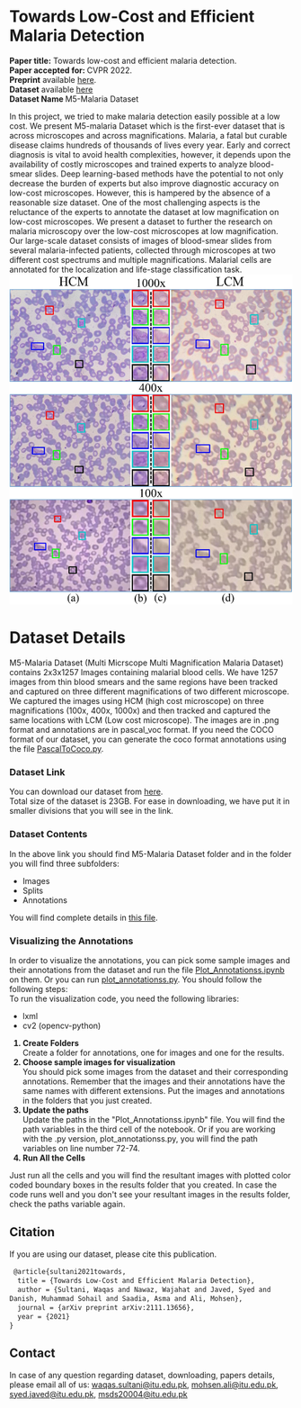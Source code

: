 # Towards Low-Cost and Efficient Malaria Detection
<b>Paper title:</b> Towards low-cost and efficient malaria detection.<br>
<b>Paper accepted for: </b> CVPR 2022.<br>
<b>Preprint</b> available <a href = "https://arxiv.org/pdf/2111.13656.pdf">here</a>.<br>
<b>Dataset</b> available <a href = "https://pern-my.sharepoint.com/personal/im_lab_itu_edu_pk/_layouts/15/onedrive.aspx?id=%2Fpersonal%2Fim%5Flab%5Fitu%5Fedu%5Fpk%2FDocuments%2FM5%5Fdataset&ga=1" target="_blank">here</a><br>
<b>Dataset Name </b> M5-Malaria Dataset<br>

In this project, we tried to make malaria detection easily possible at a low cost. We present M5-malaria Dataset which is the first-ever dataset that is across microscopes and across magnifications. Malaria, a fatal but curable disease claims hundreds of thousands of lives every year. Early and correct diagnosis is vital to avoid health complexities, however, it depends upon the availability of costly microscopes and trained experts to analyze blood-smear slides. Deep learning-based methods have the potential to not only decrease the burden of experts but also improve diagnostic accuracy on low-cost microscopes. However, this is hampered by the absence of a reasonable size dataset. One of the most challenging aspects is the reluctance of the experts to annotate the dataset at low magnification on low-cost microscopes. We present a dataset to further the research on malaria microscopy over the low-cost microscopes at low magnification. Our large-scale dataset consists of images of blood-smear slides from several malaria-infected patients, collected through microscopes at two different cost spectrums and multiple magnifications. Malarial cells are annotated for the localization and life-stage classification task.
<br>
<img src="sample image.jpg">
# Dataset Details
M5-Malaria Dataset (Multi Micrscope Multi Magnification Malaria Dataset) contains 2x3x1257 Images containing malarial blood cells. We have 1257 images from thin blood smears and the same regions have been tracked and captured on three different magnifications of two different microscope. We captured the images using HCM (high cost microscope) on three magnifications (100x, 400x, 1000x) and then tracked and captured the same locations with LCM (Low cost microscope). The images are in .png format and annotations are in pascal_voc format. If you need the COCO format of our dataset, you can generate the coco format annotations using the file <a href="https://github.com/intelligentMachines-ITU/LowCostMalariaDetection_CVPR_2022/blob/main/pascalToCoco.py">PascalToCoco.py</a>.

### Dataset Link
You can download our dataset from <a href="https://pern-my.sharepoint.com/personal/im_lab_itu_edu_pk/_layouts/15/onedrive.aspx?id=%2Fpersonal%2Fim%5Flab%5Fitu%5Fedu%5Fpk%2FDocuments%2FM5%5Fdataset&ga=1" target = "_blank">here</a>. <br>
Total size of the dataset is 23GB. For ease in downloading, we have put it in smaller divisions that you will see in the link.

### Dataset Contents
In the above link you should find M5-Malaria Dataset folder and in the folder you will find three subfolders:
<ul>
  <li>Images</li>
  <li>Splits</li>
  <li>Annotations</li>
 </ul>
 You will find complete details in <a href="https://github.com/intelligentMachines-ITU/LowCostMalariaDetection_CVPR_2022/blob/main/M5-Malaria_Dataset_Contents.txt">this file</a>.

### Visualizing the Annotations
In order to visualize the annotations, you can pick some sample images and their annotations from the dataset and run the file <a href = "https://github.com/intelligentMachines-ITU/LowCostMalariaDetection_CVPR_2022/blob/main/Plot_Annotationss.ipynb">Plot_Annotationss.ipynb</a> on them. Or you can run <a href="https://github.com/intelligentMachines-ITU/LowCostMalariaDetection_CVPR_2022/blob/main/plot_annotationss.py">plot_annotationss.py</a>.
You should follow the following steps:
<br>To run the visualization code, you need the following libraries:
<ul><li>lxml</li>
  <li>cv2 (opencv-python)</li>
  </ul>
<ol>
  <b><li>Create Folders</li></b>
  Create a folder for annotations, one for images and one for the results.
  <b><li>Choose sample images for visualization</li></b>
    You should pick some images from the dataset and their corresponding annotations. Remember that the images and their annotations have the same names with different extensions. Put the images and annotations in the folders that you just created.
  <b><li>Update the paths</li></b>
  Update the paths in the "Plot_Annotationss.ipynb" file. You will find the path variables in the third cell of the notebook. Or if you are working with the .py version, plot_annotationss.py, you will find the path variables on line number 72-74.
  <b><li>Run All the Cells</li></b></ol>
  Just run all the cells and you will find the resultant images with plotted color coded boundary boxes in the results folder that you created. In case the code runs well and you don't see your resultant images in the results folder, check the paths variable again.
  
  ## Citation
  If you are using our dataset, please cite this publication.<br>
 <div class="snippet-clipboard-content position-relative overflow-auto" data-snippet-clipboard-copy-content=" @article{sultani2021towards,
  title={Towards Low-Cost and Efficient Malaria Detection},
  author={Sultani, Waqas and Nawaz, Wajahat and Javed, Syed and Danish, Muhammad Sohail and Saadia, Asma and Ali, Mohsen},
  journal={arXiv preprint arXiv:2111.13656},
  year={2021}
}"><pre><code> @article{sultani2021towards,
  title = {Towards Low-Cost and Efficient Malaria Detection},
  author = {Sultani, Waqas and Nawaz, Wajahat and Javed, Syed and Danish, Muhammad Sohail and Saadia, Asma and Ali, Mohsen},
  journal = {arXiv preprint arXiv:2111.13656},
  year = {2021}
}
</code></pre></div>
 
## Contact
In case of any question regarding dataset, downloading, papers details, please email all of us:
waqas.sultani@itu.edu.pk,
mohsen.ali@itu.edu.pk, 
syed.javed@itu.edu.pk,
msds20004@itu.edu.pk
